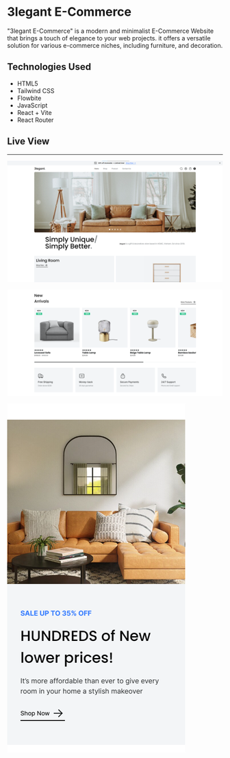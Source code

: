 # 3legant E-Commerce

"3legant E-Commerce" is a modern and minimalist E-Commerce Website that brings a touch of elegance to your web projects. it offers a versatile solution for various e-commerce niches, including furniture, and decoration.

## Technologies Used

- HTML5
- Tailwind CSS
- Flowbite
- JavaScript
- React + Vite
- React Router


## Live View

---

![Screenshot 1](screenshot/Screenshot-1.png)

![Screenshot 2](screenshot/Screenshot-2.png)

![Screenshot 3](screenshot/Screenshot-3.png)

